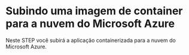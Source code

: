 # Subindo uma imagem de container para a nuvem do Microsoft Azure

Neste STEP você subirá a aplicação containerizada para a nuvem do Microsoft Azure.